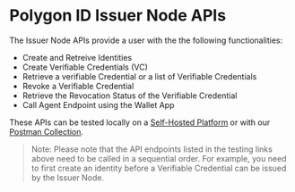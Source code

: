 # Polygon ID Issuer Node APIs

The Issuer Node APIs provide a user with the the following functionalities: 

- Create and Retreive Identities
- Create Verifiable Credentials (VC)
- Retrieve a verifiable Credential or a list of Verifiable Credentials
- Revoke a Verifiable Credential
- Retrieve the Revocation Status of the Verifiable Credential
- Call Agent Endpoint using the Wallet App
 

These APIs can be tested locally on a [Self-Hosted Platform](https://self-hosted-platform.polygonid.me/#overview) or with our [Postman Collection](https://www.postman.com/dark-star-200015/workspace/public/collection/23322631-727c2573-3d62-4d58-9d46-0f479144d75d?action=share&creator=23322631). 

> Note: Please note that the API endpoints listed in the testing links above need to be called in a sequential order. For example, you need to first create an identity before a Verifiable Credential can be issued by the Issuer Node.
